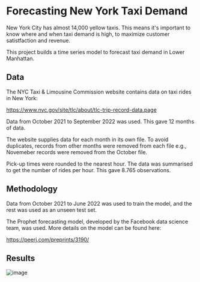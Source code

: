 # Forecasting New York Taxi Demand

New York City has almost 14,000 yellow taxis. This means it's important to know where and when taxi demand is high, to maximize customer satistfaction and revenue. 

This project builds a time series model to forecast taxi demand in Lower Manhattan.

## Data

The NYC Taxi & Limousine Commission website contains data on taxi rides in New York:

https://www.nyc.gov/site/tlc/about/tlc-trip-record-data.page

Data from October 2021 to September 2022 was used. This gave 12 months of data.

The website supplies data for each month in its own file. To avoid duplicates, records from other months were removed from each file e.g., Novemeber records were removed from the October file. 

Pick-up times were rounded to the nearest hour. The data was summarised to get the number of rides per hour. This gave 8.765 observations.

## Methodology

Data from October 2021 to June 2022 was used to train the model, and the rest was used as an unseen test set. 

The Prophet forecasting model, developed by the Facebook data science team, was used. More details on the model can be found here:

https://peerj.com/preprints/3190/

## Results

![image](https://user-images.githubusercontent.com/63146102/207087491-dfb4ba35-91da-4666-824d-6facb3f57c2b.png)



